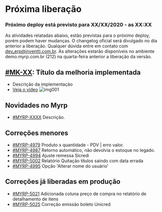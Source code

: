 # Próxima liberação

### Próximo deploy está previsto para XX/XX/2020 - as XX:XX
As atividades relatadas abaixo, estão previstas para o próximo deploy, porém podem haver mudanças. O changelog oficial será divulgado no dia anterior a liberação. Qualquer dúvida entre em contato com dev_erp@inventti.com.br.
As alterações estarão disponíveis no ambiente demo.myrp.com.br (212) na quarta-feira anterior a liberação da versão.

## [#MK-XX](https://devmyrp.atlassian.net/browse/MK-XX): Título da melhoria implementada
* Descrição da implementação
* [Veja o vídeo](http://recordit.co/2MyFCjFpdq)
![img001](https://i.imgur.com/XXXX.png)

## Novidades no Myrp
* [#MYRP-XXXX](https://devmyrp.atlassian.net/browse/MYRP-XXXX) Descrição.

## Correções menores
* [#MYRP-4979](https://devmyrp.atlassian.net/browse/MYRP-4979) Produto x quantidade - PDV | erro valor.
* [#MYRP-4987](https://devmyrp.atlassian.net/browse/MYRP-4987) Retorno automático, não devolvia o estoque no legado.
* [#MYRP-4994](https://devmyrp.atlassian.net/browse/MYRP-4994) Ajuste remessa Sicredi
* [#MYRP-5002](https://devmyrp.atlassian.net/browse/MYRP-5002) Relatório Quitação títulos saindo com data errada
* [#MYRP-4995](https://devmyrp.atlassian.net/browse/MYRP-4995) Opção 'Alterar nome do usuário'

## Correções já liberadas em produção
* [#MYRP-5021](https://devmyrp.atlassian.net/browse/MYRP-5021) Adicionada coluna preço de compra no relatório de detalhamento de itens
* [#MYRP-5025](https://devmyrp.atlassian.net/browse/MYRP-5025) Correção emissão boleto Unicred
